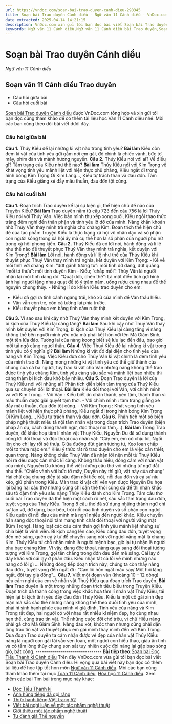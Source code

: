 ```yaml
---
url: https://vndoc.com/soan-bai-trao-duyen-canh-dieu-298345
title: Soạn bài Trao duyên Cánh diều - Ngữ văn 11 Cánh diều - VnDoc.com
date_extracted: 2025-04-14 14:21:15
description: VnDoc.com xin gửi tới bạn đọc bài viết Soạn bài Trao duyên Cánh diều. Mời các bạn cùng theo dõi bài viết.
keywords: Ngữ văn 11 Cánh diều,Ngữ văn 11 Cánh diều bài Trao duyên,Soạn văn 11 Cánh diều,văn 11 Cánh diều,soạn văn 11,soạn bài 11 cánh diều,ngữ văn 11 cd,Soạn bài Trao duyên Cánh diều,Soạn bài Trao duyên,Soạn văn Trao duyên,trao duyên
---
```


# Soạn bài Trao duyên Cánh diều
 _Ngữ văn 11 Cánh diều_
## Soạn văn 11 Cánh diều Trao duyên
  * Câu hỏi giữa bài
  * Câu hỏi cuối bài

[Soạn bài Trao duyên Cánh diều](<https://vndoc.com/soan-bai-trao-duyen-canh-dieu-298345>) được VnDoc.com tổng hợp và xin gửi tới bạn đọc cùng tham khảo để có thêm tài liệu học Văn 11 Cánh diều nhé. Mời các bạn cùng theo dõi bài viết dưới đây.
### Câu hỏi giữa bài
**Câu 1.** Thúy Kiều để lại những kỉ vật nào trong tình yêu?
**Bài làm**
Kiều còn đem kỉ vật của tình yêu gửi gắm nơi em gái, đó chính là chiếc vành, bức tờ mây, phím đàn và mảnh hương nguyền.
**Câu 2.** Thúy Kiều nói với ai? Về điều gì? Tâm trạng của Kiều như thế nào?
**Bài làm**
Thúy Kiều nói với Kim Trọng về khát vọng tình yêu mãnh liệt với hiện thực phũ phàng, Kiều ngất đi trong hình bóng Kim Trọng Ôi Kim Lang…, Kiều tự trách than và đau đớn. Tâm trạng của Kiều giằng xé đầy mâu thuẫn, đau đớn tột cùng.
### Câu hỏi cuối bài
**Câu 1.** Đoạn trích Trao duyên kể lại sự kiện gì, thể hiện chủ đề nào của Truyện Kiều?
**Bài làm**
Trao duyên nằm từ câu 723 đến câu 756 là lời Thúy Kiều nói với Thúy Vân. Việc bán mình thu xếp xong xuôi, Kiều ngồi thao thức trắng đêm nghĩ đến thân phận và tình yêu lỡ dở của mình. Nàng khẩn khoản nhờ Thúy Vân thay mình trả nghĩa cho chàng Kim. Đoạn trích thể hiện chủ đề của tác phẩm Truyện Kiều là thực trạng xã hội vô nhân đạo và số phận con người sống trong xã hội ấy mà cụ thể hơn là số phận của người phụ nữ trong xã hội phong kiến.
**Câu 2.** Thuý Kiều đã có lời nói, hành động và lí lẽ như thế nào để thuyết phục Thuý Vân thay mình trả nghĩa, kết duyên với Kim Trọng?
**Bài làm**
Lời nói, hành động và lí lẽ như thế của Thúy Kiều khi thuyết phục Thuý Vân thay mình trả nghĩa, kết duyên với Kim Trọng:
\- Kể về mối tình với chàng Kim:
“đứt gánh tương tư”: mối tình dở dang, đứt quãng.
“mối tơ thừa”: mối tình duyên Kim - Kiều; “chắp mối”: Thúy Vân là người nhận lại mối tình dang dở.
“Quạt ước, chén thề”: Là một điển tích gợi hình ảnh hai người tặng nhau quạt để tỏ ý trăm năm, uống rượu cùng nhau để thề nguyền chung thủy.
\- Những lí do khiến Kiều trao duyên cho em:
  * Kiều đã gợi ra tình cảnh ngang trái, khó xử của mình để Vân thấu hiểu.
  * Vân vẫn còn trẻ, còn cả tương lai phía trước.
  * Kiều thuyết phục em bằng tình cảm ruột thịt.

**Câu 3.** Vì sao sau khi cậy nhờ Thuý Vân thay mình kết duyên với Kim Trọng, bi kịch của Thuý Kiều lại càng tăng?
**Bài làm**
Sau khi cậy nhờ Thuý Vân thay mình kết duyên với Kim Trọng, bi kịch của Thuý Kiều lại càng tăng vì nàng không thể bên người mình yêu nữa mà phải kết hôn với tên Mã Giám Sinh, một tên lửa đảo. Tương lai của nàng koong biết sẽ lưu lạc đến đâu, bao giờ mới tái ngộ cùng người thân.
**Câu 4.** Việc Thuý Kiều để lại những kỉ vật trong tình yêu có ý nghĩa gì?
**Bài làm**
Những kỉ vật đó đại diện cho tình yêu của nàng và Kim Trọng. Việc Kiều đưa cho Thúy Vân kỉ vật chính là đem tình yêu của mình trao đi. Nàng mong những kỉ vật tình yêu có thể giữ thành của chung của cả ba người, tuy trao kỉ vật cho Vân nhưng nàng không thể trao được tình yêu chàng Kim, tình yêu càng sâu sắc và mãnh liệt bao nhiêu thì càng thấm bi kịch đau khổ bấy nhiêu.
**Câu 5.** Đoạn Trao duyên là lời của Thuý Kiều nói với những ai? Phân tích diễn biến tâm trạng của Thuý Kiều qua sự chuyển đổi lời thoại.
**Bài làm**
Kiều đối thoại với Vân, với chính mình và với Kim Trọng.
\- Với Vân : Kiều biết ơn chân thành, yên tâm, thanh thản vì mâu thuẫn được giải quyết tạm thời.
\- Với chính mình : tâm trạng giằng xé đầy mâu thuẫn, đau đớn tột cùng.
\- Với Kim Trọng : Khát vọng tình yêu mãnh liệt với hiện thực phũ phàng, Kiều ngất đi trong hình bóng Kim Trọng Ôi Kim Lang…, Kiều tự trách than và đau đớn.
**Câu 6.** Phân tích một số biện pháp nghệ thuật miêu tả nội tâm nhân vật trong đoạn trích Trao duyên \(biện pháp ẩn dụ, cách dùng thành ngữ, độc thoại nội tâm,...\).
**Bài làm**
Trong Trao duyên, để khắc hoạ tâm lí nhân vật Thuý Kiểu, Nguyễn Du đã sử dụng thành công lời đối thoại và độc thoại của nhân vật:
“Cậy em, em có chịu lời,
Ngồi lên cho chị lạy rồi sẽ thưa.
Giữa đường đứt gánh tương tư,
Keo loan chắp mối tơ thừa mặc em.”
Kiều ý thức rất rõ trao duyên cho em là việc cần thiết, quan trọng. Nàng không chắc Thuý Vân đã nhận lời nên mỗi từ Thuý Kiều nói ra đều được cân nhắc kĩ càng. Không thấu hiểu, đồng cảm với nhân vật của mình, Nguyễn Du không thể viết những câu thơ với những từ ngữ đắt như thế.
“Chiếc vành với bức tờ mây,
Duyên này thì giữ, vật này của chung”
Hai chữ của chung diễn tả sâu đậm nỗi tiếc xót, nỗi đau đớn và cả sự níu kéo, giữ phần trong Kiều. Màn trao kỉ vật chỉ vẻn vẹn được Nguyễn Du họa lại bằng hai câu thơ nhưng cũng chỉ cần thế thôi cũng đủ để thi nhân khắc sâu tô đậm tình yêu sâu nặng Thúy Kiều dành cho Kim Trọng.
Tám câu thơ cuối bài Trao duyên đã thể hiện một cách rõ nét, sâu sắc tâm trạng đau đớn, tuyệt vọng của Thúy Kiều. Trong 8 câu thơ đã sử dụng những thành ngữ chỉ sự tan vỡ, dở dang, bạc bẽo, trôi nổi của tình duyên và số phận con người. Kiều quên đi nỗi đau của mình mà nghĩ nhiều đến người khác. Kiều chuyển hẳn sang độc thoại nội tâm mang tính chất đối thoại với người vắng mặt \(Kim Trọng\). Hàng loạt các câu cảm thán gợi tình yêu mãnh liệt nhưng sự chia biệt là vĩnh viễn. Bi kịch càng lên cao, Kiều càng đau đớn, tuyệt vọng đến mê sảng, quên cả ý tứ để chuyển sang nói với người vắng mặt là chàng Kim. Thúy Kiều từ chỗ nhận mình là người mệnh bạc, giờ lại tự nhận là người phụ bạc chàng Kim. Vì vậy, đang độc thoại, nàng quay sang đối thoại tưởng tượng với Kim Trọng, gọi tên chàng trong đớn đau đến mê sảng. Cái lạy ở đây khác với cái lạy ở phần đầu. Kiều nhận tất cả lỗi về mình nhưng nào nàng có lỗi gì … Những dòng tiếp đoạn trích này, chúng ta còn thấy nàng đau đớn , tuyệt vọng đến ngất đi : “Cạn lời hồn ngất máu say/ Một hơi lặng ngắt, đôi tay giá đồng”…
**Câu 7.** Viết một đoạn văn \(khoảng 10 – 12 dòng\) nêu cảm nghĩ của em về nhân vật Thuý Kiều qua đoạn trích Trao duyên.
**Bài làm**
Trao duyên là một trong những đoạn trích tiêu biểu trong Truyện Kiều. Đoạn trích đã thành công trong việc khắc họa tâm lí nhân vật Thúy Kiều, tái hiện lại bi kịch tình yêu đầy đau đớn Thúy Kiều. Kiều là một cô gái xinh đẹp mặn mà sắc sảo thế nhưng nàng không thể theo đuổi tình yêu của mình, phải hi sinh hạnh phúc của mình vì giá đình. Tình yêu của nàng và Kim Trong rất đẹp, hai người có với nhau rất nhiều kỉ niệm đẹp, họ cùng nhau hẹn thề, cùng trao tín vật. Thế những cuộc đời chớ trêu, vì chữ Hiếu nàng phải gả cho Mã Giám Sinh. Nàng đau xót, khóc than nhưng cũng phải dặn lòng trao tin vật và thuyết phục em gái mình thay mình đến với Kim Trọng. Qua đoạn Trao duyên ta cảm nhận được vẻ đẹp của nhân vật Thúy Kiều: nàng là người con gái tài sắc vẹn toàn, một người con hiếu thảo, giàu ân tình và có tấm lòng thủy chung son sắt tuy nhiên cuộc đời nàng lại gặp bao sóng gió, bất công.
\--------------------------------
**Bài tiếp theo:**[Soạn bài Đọc Tiểu Thanh kí Cánh diều](<https://vndoc.com/soan-bai-doc-tieu-thanh-ki-canh-dieu-298349>)
Trên đây VnDoc.com vừa gửi tới bạn đọc bài viết Soạn bài Trao duyên Cánh diều. Hi vọng qua bài viết này bạn đọc có thêm tài liệu để học tập tốt hơn môn [Ngữ văn 11 Cánh diều](<https://vndoc.com/ngu-van-11-canh-dieu>). Mời các bạn cùng tham khảo thêm tại mục [Toán 11 Cánh diều](<https://vndoc.com/toan-11-canh-dieu>), [Hóa học 11 Cánh diều](<https://vndoc.com/hoa-hoc-11-canh-dieu>).
Xem thêm các bài Tìm bài trong mục này khác:
  * [Đọc Tiểu Thanh kí](</soan-bai-doc-tieu-thanh-ki-canh-dieu-298349>)
  * [Anh hùng tiếng đã gọi rằng](</soan-bai-anh-hung-tieng-da-goi-rang-canh-dieu-298354>)
  * [Thực hành tiếng Việt trang 52](</soan-bai-thuc-hanh-tieng-viet-trang-52-canh-dieu-298357>)
  * [Viết bài nghị luận về một tác phẩm nghệ thuật](</soan-bai-viet-bai-nghi-luan-ve-mot-tac-pham-nghe-thuat-canh-dieu-298359>)
  * [Giới thiệu một tác phẩm nghệ thuật](</soan-bai-gioi-thieu-mot-tac-pham-nghe-thuat-canh-dieu-298361>)
  * [Tự đánh giá Thề nguyền](</soan-bai-tu-danh-gia-the-nguyen-canh-dieu-298365>)


